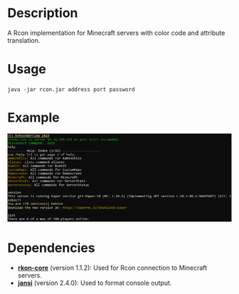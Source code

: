 # Description
A Rcon implementation for Minecraft servers with color code and attribute translation.

# Usage
` java -jar rcon.jar address port password `

# Example
![example.png](example.png)

# Dependencies
- **[rkon-core](https://github.com/kr5ch/rkon-core)** (version 1.1.2): Used for Rcon connection to Minecraft servers.
- **[jansi](https://github.com/fusesource/jansi)** (version 2.4.0): Used to format console output.
